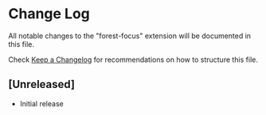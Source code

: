 # Change Log
All notable changes to the "forest-focus" extension will be documented in this file.

Check [Keep a Changelog](http://keepachangelog.com/) for recommendations on how to structure this file.

## [Unreleased]
- Initial release
